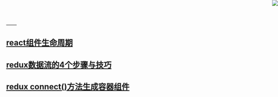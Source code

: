 <a href="https://github.com/easwk" target="_blank">
　　<img style="position: fixed; top: 0; right: 0; border: 0; z-index: 1;" src="http://images.cnblogs.com/cnblogs_com/jackson0714/779808/o_github.png" >
</a>

## [react组件生命周期](https://github.com/Easwk/easwk.github.io/pull/2)

## [redux数据流的4个步骤与技巧](https://github.com/Easwk/easwk.github.io/tree/gn-welcome)
  
## [redux connect()方法生成容器组件](https://github.com/Easwk/easwk.github.io/pull/1)
